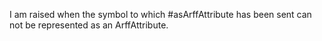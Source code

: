 I am raised when the symbol to which #asArffAttribute has been sent can not be represented as an ArffAttribute.
